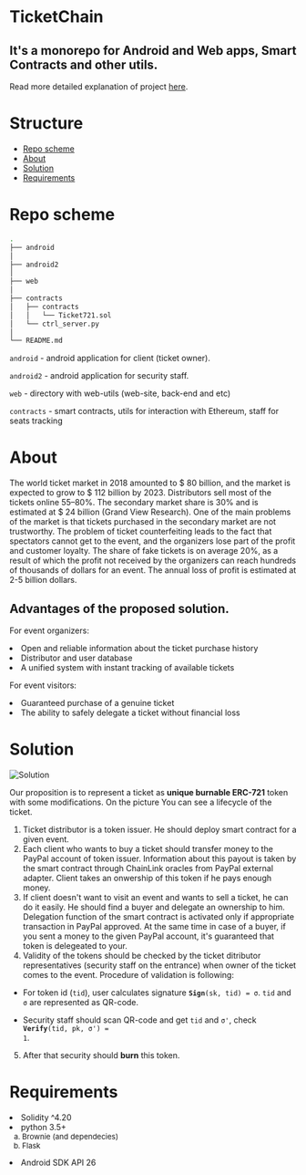# TicketChain


## It's a monorepo for Android and Web apps, Smart Contracts and other utils.
Read more detailed explanation of project [here](./Ticket.pdf).

# Structure

- [Repo scheme](#repo-scheme)
- [About](#about)
- [Solution](#solution)
- [Requirements](#requirements)

#   Repo scheme
```bash
.
├── android
│
├── android2
│
├── web
│
├── contracts
│   ├── contracts
│   │   └── Ticket721.sol
│   └── ctrl_server.py
│
└── README.md
```

<code>android</code> - android application for client (ticket owner).  

<code>android2</code> - android application for security staff. 

<code>web</code> - directory with web-utils (web-site, back-end and etc)

<code>contracts</code> - smart contracts, utils for interaction with Ethereum, staff for seats tracking

# About
The world ticket market in 2018 amounted to $ 80 billion, and the market is expected to grow to $ 112 billion by 2023. Distributors sell most of the tickets online 55–80%. The secondary market share is 30% and is estimated at $ 24 billion (Grand View Research).
One of the main problems of the market is that tickets purchased in the secondary market are not trustworthy.
The problem of ticket counterfeiting leads to the fact that spectators cannot get to the event, and the organizers lose part of the profit and customer loyalty.
The share of fake tickets is on average 20%, as a result of which the profit not received by the organizers can reach hundreds of thousands of dollars for an event. The annual loss of profit is estimated at 2-5 billion dollars.

## Advantages of the proposed solution. ##
For event organizers:
<li>  Open and reliable information about the ticket purchase history
<li>  Distributor and user database
<li>  A unified system with instant tracking of available tickets

For event visitors:
<li>  Guaranteed purchase of a genuine ticket
<li>  The ability to safely delegate a ticket without financial loss


# Solution
![Solution](e "Solution")

Our proposition is to represent a ticket as <b>unique burnable ERC-721</b> token with some modifications. On the picture You can see a lifecycle of the ticket.  

1.  Ticket distributor is a token issuer. He should deploy smart contract for a given event.
2.  Each client who wants to buy a ticket should transfer money to the PayPal account of token issuer. Information about this payout is taken by the smart contract through ChainLink oracles from PayPal external adapter. Client takes an onwership of this token if he pays enough money.
3.  If client doesn't want to visit an event and wants to sell a ticket, he can do it easily. He should find a buyer and delegate an ownership to him. Delegation function of the smart contract is activated only if appropriate transaction in PayPal approved. At the same time in case of a buyer, if you sent a money to the given PayPal account, it's guaranteed that token is delegeated to your.   
4. Validity of the tokens should be checked by the ticket ditributor representatives (security staff on the entrance) when owner of the ticket comes to the event. Procedure of validation is following:

* For token id (<code>tid</code>), user calculates signature <code><b>Sign</b>(sk, tid) = &sigma;</code>. <code>tid</code> and <code>&sigma;</code> are represented as QR-code.

* Security staff should scan QR-code and get <code>tid</code> and <code>&sigma;'</code>, check <code><b>Verify</b>(tid, pk, &sigma;') = 1</code>. 
  
5. After that security should <b>burn</b> this token.

# Requirements
<li>Solidity ^4.20
<li> python 3.5+
<ol type="a" style="font-size: small;">
  <li> Brownie (and dependecies)
  <li> Flask
</ol>
<li> Android SDK API 26




